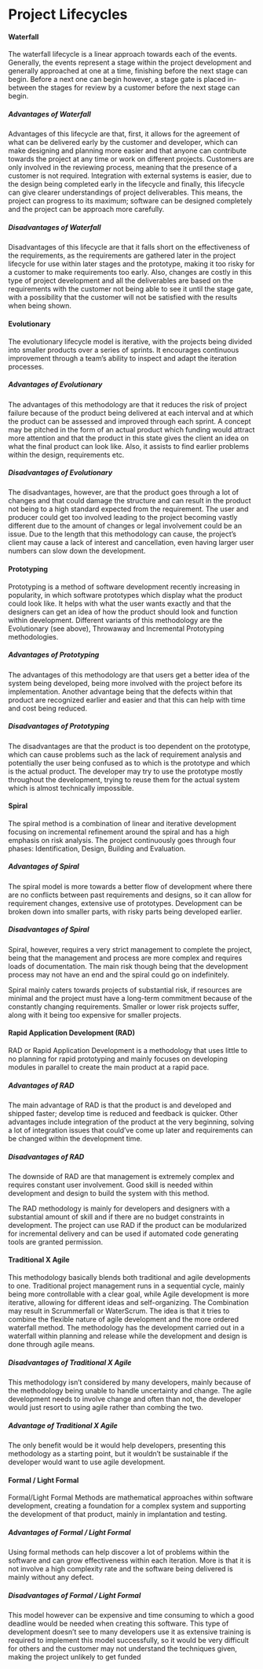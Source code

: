 # Project Lifecycles

#### Waterfall
The waterfall lifecycle is a linear approach towards each of the events. Generally, the events represent a stage within the project development and generally approached at one at a time, finishing before the next stage can begin. Before a next one can begin however, a stage gate is placed in-between the stages for review by a customer before the next stage can begin.

##### Advantages of Waterfall
Advantages of this lifecycle are that, first, it allows for the agreement of what can be delivered early by the customer and developer, which can make designing and planning more easier and that anyone can contribute towards the project at any time or work on different projects. Customers are only involved in the reviewing process, meaning that the presence of a customer is not required. Integration with external systems is easier, due to the design being completed early in the lifecycle and finally, this lifecycle can give clearer understandings of project deliverables. This means, the project can progress to its maximum; software can be designed completely and the project can be approach more carefully.

##### Disadvantages of Waterfall
Disadvantages of this lifecycle are that it falls short on the effectiveness of the requirements, as the requirements are gathered later in the project lifecycle for use within later stages and the prototype, making it too risky for a customer to make requirements too early. Also, changes are costly in this type of project development and all the deliverables are based on the requirements with the customer not being able to see it until the stage gate, with a possibility that the customer will not be satisfied with the results when being shown.

#### Evolutionary
The evolutionary lifecycle model is iterative, with the projects being divided into smaller products over a series of sprints. It encourages continuous improvement through a team’s ability to inspect and adapt the iteration processes.

##### Advantages of Evolutionary
The advantages of this methodology are that it reduces the risk of project failure because of the product being delivered at each interval and at which the product can be assessed and improved through each sprint. A concept may be pitched in the form of an actual product which funding would attract more attention and that the product in this state gives the client an idea on what the final product can look like. Also, it assists to find earlier problems within the design, requirements etc.

##### Disadvantages of Evolutionary
The disadvantages, however, are that the product goes through a lot of changes and that could damage the structure and can result in the product not being to a high standard expected from the requirement. The user and producer could get too involved leading to the project becoming vastly different due to the amount of changes or legal involvement could be an issue. Due to the length that this methodology can cause, the project’s client may cause a lack of interest and cancellation, even having larger user numbers can slow down the development.

#### Prototyping
Prototyping is a method of software development recently increasing in popularity, in which software prototypes which display what the product could look like. It helps with what the user wants exactly and that the designers can get an idea of how the product should look and function within development. Different variants of this methodology are the Evolutionary (see above), Throwaway and Incremental Prototyping methodologies.

##### Advantages of Prototyping
The advantages of this methodology are that users get a better idea of the system being developed, being more involved with the project before its implementation. Another advantage being that the defects within that product are recognized earlier and easier and that this can help with time and cost being reduced.

##### Disadvantages of Prototyping
The disadvantages are that the product is too dependent on the prototype, which can cause problems such as the lack of requirement analysis and potentially the user being confused as to which is the prototype and which is the actual product. The developer may try to use the prototype mostly throughout the development, trying to reuse them for the actual system which is almost technically impossible.

#### Spiral
The spiral method is a combination of linear and iterative development focusing on incremental refinement around the spiral and has a high emphasis on risk analysis.
The project continuously goes through four phases: Identification, Design, Building and Evaluation.

##### Advantages of Spiral
The spiral model is more towards a better flow of development where there are no conflicts between past requirements and designs, so it can allow for requirement changes, extensive use of prototypes. Development can be broken down into smaller parts, with risky parts being developed earlier.

##### Disadvantages of Spiral
Spiral, however, requires a very strict management to complete the project, being that the management and process are more complex and requires loads of documentation. The main risk though being that the development process may not have an end and the spiral could go on indefinitely.

Spiral mainly caters towards projects of substantial risk, if resources are minimal and the project must have a long-term commitment because of the constantly changing requirements. Smaller or lower risk projects suffer, along with it being too expensive for smaller projects.

#### Rapid Application Development (RAD)
RAD or Rapid Application Development is a methodology that uses little to no planning for rapid prototyping and mainly focuses on developing modules in parallel to create the main product at a rapid pace.

##### Advantages of RAD
The main advantage of RAD is that the product is and developed and shipped faster; develop time is reduced and feedback is quicker. Other advantages include integration of the product at the very beginning, solving a lot of integration issues that could’ve come up later and requirements can be changed within the development time.

##### Disadvantages of RAD
The downside of RAD are that management is extremely complex and requires constant user involvement. Good skill is needed within development and design to build the system with this method.

The RAD methodology is mainly for developers and designers with a substantial amount of skill and if there are no budget constraints in development. The project can use RAD if the product can be modularized for incremental delivery and can be used if automated code generating tools are granted permission.

#### Traditional X Agile
This methodology basically blends both traditional and agile developments to one. Traditional project management runs in a sequential cycle, mainly being more controllable with a clear goal, while Agile development is more iterative, allowing for different ideas and self-organizing. The Combination may result in Scrummerfall or WaterScrum.
The idea is that it tries to combine the flexible nature of agile development and the more ordered waterfall method. The methodology has the development carried out in a waterfall within planning and release while the development and design is done through agile means.

##### Disadvantages of Traditional X Agile
This methodology isn’t considered by many developers, mainly because of the methodology being unable to handle uncertainty and change. The agile development needs to involve change and often than not, the developer would just resort to using agile rather than combing the two.

##### Advantage of Traditional X Agile
The only benefit would be it would help developers, presenting this methodology as a starting point, but it wouldn’t be sustainable if the developer would want to use agile development.

#### Formal / Light Formal
Formal/Light Formal Methods are mathematical approaches within software development, creating a foundation for a complex system and supporting the development of that product, mainly in implantation and testing.

##### Advantages of Formal / Light Formal
Using formal methods can help discover a lot of problems within the software and can grow effectiveness within each iteration. More is that it is not involve a high complexity rate and the software being delivered is mainly without any defect.

##### Disadvantages of Formal / Light Formal
This model however can be expensive and time consuming to which a good deadline would be needed when creating this software. This type of development doesn’t see to many developers use it as extensive training is required to implement this model successfully, so it would be very difficult for others and the customer may not understand the techniques given, making the project unlikely to get funded 
